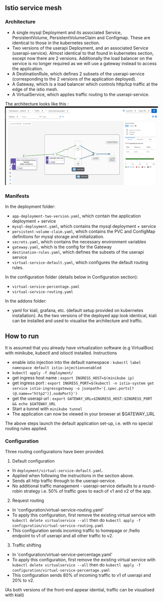 
## Istio service mesh
### Architecture 
- A single mysql Deployment and its associated Service, PersistentVolume, PersistentVolumeClaim and Configmap. These  are identical to those in the kubernetes section.
- Two versions of the userapi Deployment, and an associated Service (userapi-service). Almost identical to that found in kubernetes section, except now there are 2 versions. Additionally the load balancer on the service is no longer required as we will use a gateway instead to access the application.
- A DestinationRule, which defines 2 subsets of the userapi-service (corresponding to the 2 versions of the application deployed).
- A Gateway, which is a load balancer which controls http/tcp traffic at the edge of the istio mesh.
- A VirtualService, which applies traffic routing to the userapi-service.  

The architecture looks like this :  
![architecture](https://github.com/lizmccutcheon/devops-examples/blob/main/architecture.png)

### Manifests
In the deployment folder:  
- `app-deployment-two-version.yaml`, which contain the application deployment + service
- `mysql-deployment.yaml`, which contains the mysql deployment + service
- `persistent-volume-claim.yaml`, which contains the PVC and ConfigMap definitions for mysql storage and initialization.
- `secrets.yaml`, which contains the necessary environment variables
- `gateway.yaml`, which is the config for the Gateway
- `destination-rules.yaml`, which defines the subsets of the userapi service
- `virtual-service-default.yaml`, which configures the default routing rules.  

In the configuration folder (details below in Configuration section):  
- `virtual-service-percentage.yaml`
- `virtual-service-routing.yaml`  

In the addons folder:  
- yaml for kiali, grafana, etc. (default setup provided on kubernetes installation). As the two versions of the deployed app look identical, kiali can be installed and used to visualise the architecture and traffic.

## How to run
It is assumed that you already have virtualization software (e.g VirtualBox) with minikube, kubectl and istioctl installed. Instructions 
- enable istio injection into the default namespace : `kubectl label namespace default istio-injection=enabled`
- `kubectl apply -f deployment/`
- get ingress host name : `export INGRESS_HOST=$(minikube ip)`
- get ingress port : `export INGRESS_PORT=$(kubectl -n istio-system get service istio-ingressgateway -o jsonpath='{.spec.ports[?(@.name=="http2")].nodePort}')`
- get the userapi url : `export GATEWAY_URL=$INGRESS_HOST:$INGRESS_PORT && echo $GATEWAY_URL`
- Start a tunnel with `minikube tunnel`
- The application can now be viewed in your browser at $GATEWAY_URL  

The above steps launch the default application set-up, i.e. with no special routing rules applied.

### Configuration
Three routing configurations have been provided.  
1. Default configuration
- In `deployment/virtual-service-default.yaml`.
- Applied when following the instructions in the section above.
- Sends all http traffic through to the userapi-service.
- No additional traffic management - userapi-service defaults to a round-robin strategy i.e. 50% of traffic goes to each of v1 and v2 of the app.
2. Request routing  
- In 'configuration/virtual-service-routing.yaml'
- To apply this configuration, first remove the existing virtual service with `kubectl delete virtualservice --all` then do `kubectl apply -f configuration/virtual-service-routing.yaml`
- This configuration sends incoming traffic to homepage or /hello endpoint to v1 of userapi and all other traffic to v2.
3. Traffic shifting  
- In 'configuration/virtual-service-percentage.yaml'
- To apply this configuration, first remove the existing virtual service with `kubectl delete virtualservice --all` then do `kubectl apply -f configuration/virtual-service-percentage.yaml`
- This configuration sends 80% of incoming traffic to v1 of userapi and 20% to v2.

(As both versions of the front-end appear idential, traffic can be visualised with kiali)
